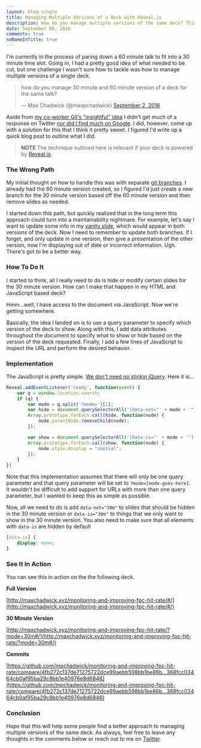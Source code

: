 ```yaml
---
layout: blog-single
title: Managing Multiple Versions of a Deck with Reveal.js
description: How do you manage multiple versions of the same deck? This guide outlines a simple approach the will eliminate the need to update content twice.
date: September 08, 2016
comments: true
noNameInTitle: true
---
```


I'm currently in the process of paring down a 60 minute talk to fit into a 30 minute time slot. Going in, I had a pretty good idea of what needed to be cut, but one challenge I wasn't sure how to tackle was how to manage multiple versions of a single deck.

<blockquote class="twitter-tweet" data-lang="en"><p lang="en" dir="ltr">how do you manage 30 minute and 60 minute version of a deck for the same talk?</p>&mdash; Max Chadwick (@maxpchadwick) <a href="https://twitter.com/maxpchadwick/status/771746555552563201">September 2, 2016</a></blockquote>
<script async src="//platform.twitter.com/widgets.js" charset="utf-8"></script>

Aside from [my co-worker Gil's "insightful" idea](https://twitter.com/Intradox/status/772271225376804865) I didn't get much of a response on Twitter [nor did I find much on Google](https://www.google.com/#q=reveal+js+multiple+versions). I did, however, come up with a solution for this that I think it pretty sweet. I figured I'd write up a quick blog post to outline what I did.

> **NOTE** The technique outlined here is relevant if your deck is powered by [Reveal.js](https://github.com/hakimel/reveal.js/).
 
 <!-- excerpt_separator -->
 
### The Wrong Path
 
My initial thought on how to handle this was with separate [git branches](https://git-scm.com/book/en/v2/Git-Branching-Branches-in-a-Nutshell). I already had the 60 minute version created, so I figured I'd just create a new branch for the 30 minute version based off the 60 minute version and then remove slides as needed.

I started down this path, but quickly realized that in the long term this approach could turn into a maintainability nightmare. For example, let's say I want to update some info in my [vanity slide](https://blog.calevans.com/2016/08/16/regarding-vanity-slides/), which would appear in both versions of the deck. Now I need to remember to update both branches. If I forget, and only update in one version, then give a presentation of the other version, now I'm displaying out of date or incorrect information. Ugh. There's got to be a better way.
 
### How To Do It

I started to think, all I really need to do is hide or modify certain slides for the 30 minute version. How can I make that happen in my HTML and JavaScript based deck?

Hmm...well, I have access to the document via JavaScript. Now we're getting somewhere.

Basically, the idea I landed on is to use a query parameter to specify which version of the deck to show. Along with this, I add data attributes throughout the document to specify what to show or hide based on the version of the deck requested. Finally, I add a few lines of JavaScript to inspect the URL and perform the desired behavior.

### Implementation

The JavaScript is pretty simple. [We don't need no stinkin jQuery](http://youmightnotneedjquery.com/). Here it is...

```js
Reveal.addEventListener('ready', function(event) {
    var q = window.location.search;
    if (q) {
        var mode = q.split('?mode=')[1];
        var hide = document.querySelectorAll('[data-not="' + mode + '"]');
        Array.prototype.forEach.call(hide, function(node) {
            node.parentNode.removeChild(node);
        });

        var show = document.querySelectorAll('[data-is="' + mode + '"]');
        Array.prototype.forEach.call(show, function(node) {
            node.style.display = "initial";
        });
    }
})
```

Note that this implementation assumes that there will only be one query parameter and that query parameter will be set to `?mode=[mode-goes-here]`. It wouldn't be difficult to add support for URLs with more than one query parameter, but I wanted to keep this as simple as possible.

Now, all we need to do is add `data-not="30m"` to slides that should be hidden in the 30 minute version or `data-is="30m"` to things that we only want to show in the 30 minute version. You also need to make sure that all elements with `data-is` are hidden by default

```css
[data-is] {
    display: none;
}
```

### See It In Action

You can see this in action on the the following deck.

**Full Version**

[http://maxchadwick.xyz/monitoring-and-improving-fpc-hit-rate/#/](http://maxchadwick.xyz/monitoring-and-improving-fpc-hit-rate/#/)

**30 Minute Version**

[http://maxchadwick.xyz/monitoring-and-improving-fpc-hit-rate/?mode=30m#/](http://maxchadwick.xyz/monitoring-and-improving-fpc-hit-rate/?mode=30m#/)

**Commits**

[https://github.com/mpchadwick/monitoring-and-improving-fpc-hit-rate/compare/4fb272c137de71275722dce99aebb598bb1be86b...368fcc03464cb0af95ba29c8bb1e40976e8d6848](https://github.com/mpchadwick/monitoring-and-improving-fpc-hit-rate/compare/4fb272c137de71275722dce99aebb598bb1be86b...368fcc03464cb0af95ba29c8bb1e40976e8d6848)


### Conclusion

Hope that this will help some people find a better approach to managing multiple versions of the same deck. As always, feel free to leave any thoughts in the comments below or reach out to me on [Twitter](http://twitter.com/maxpchadwick).